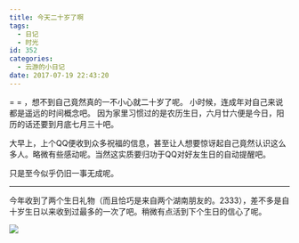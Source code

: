 ```yaml
---
title: 今天二十岁了啊
tags:
  - 日记
  - 时光
id: 352
categories:
  - 云游的小日记
date: 2017-07-19 22:43:20
---
```


= = ，想不到自己竟然真的一不小心就二十岁了呢。
小时候，连成年对自己来说都是遥远的时间概念吧。
因为家里习惯过的是农历生日，六月廿六便是今日，阳历的话还要到月底七月三十吧。

大早上，上个QQ便收到众多祝福的信息，甚至让人想要惊讶起自己竟然认识这么多人。略微有些感动呢。当然这实质要归功于QQ对好友生日的自动提醒吧。

只是至今似乎仍旧一事无成呢。

* * *

今年收到了两个生日礼物（而且恰巧是来自两个湖南朋友的。2333），差不多是自十岁生日以来收到过最多的一次了吧。稍微有点活到下个生日的信心了呢。

![](http://www.yunyoujun.cn/wp-content/uploads/2017/07/QQ%E5%9B%BE%E7%89%8720170721140213.jpg)